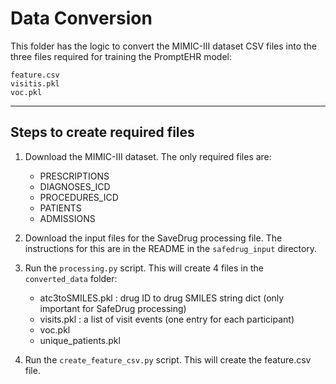 # Data Conversion
This folder has the logic to convert the MIMIC-III dataset CSV files into
the three files required for training the PromptEHR model:
```
feature.csv
visitis.pkl
voc.pkl
```

---

## Steps to create required files

1. Download the MIMIC-III dataset. The only required files are:
    * PRESCRIPTIONS
    * DIAGNOSES_ICD
    * PROCEDURES_ICD
    * PATIENTS
    * ADMISSIONS

2. Download the input files for the SaveDrug processing file. The instructions for this are in the README in the `safedrug_input` directory.

3. Run the `processing.py` script. This will create 4 files in the `converted_data` folder:
    * atc3toSMILES.pkl : drug ID to drug SMILES string dict (only important for SafeDrug processing)
    * visits.pkl : a list of visit events (one entry for each participant)
    * voc.pkl
    * unique_patients.pkl

4. Run the `create_feature_csv.py` script. This will create the feature.csv file.